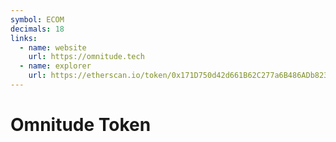 ```yaml
---
symbol: ECOM
decimals: 18
links:
  - name: website
    url: https://omnitude.tech
  - name: explorer
    url: https://etherscan.io/token/0x171D750d42d661B62C277a6B486ADb82348c3Eca
---
```


# Omnitude Token
